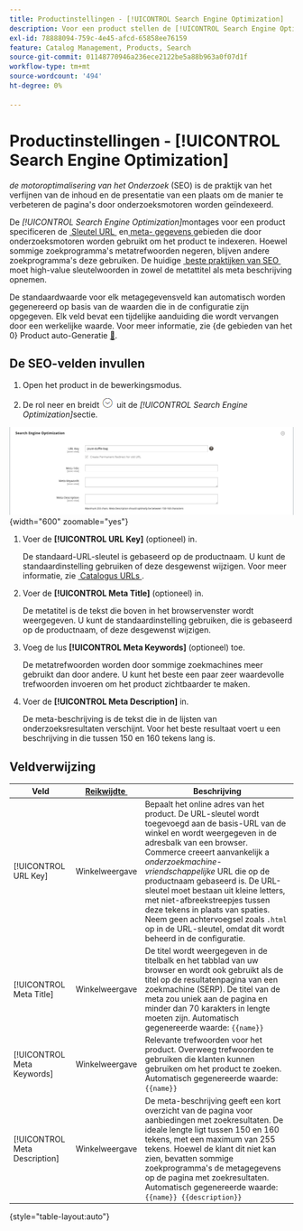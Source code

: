```yaml
---
title: Productinstellingen - [!UICONTROL Search Engine Optimization]
description: Voor een product stellen de [!UICONTROL Search Engine Optimization] -instellingen de URL-sleutel en metagegevens in die door zoekprogramma's worden gebruikt om het product te indexeren.
exl-id: 78888094-759c-4e45-afcd-65858ee76159
feature: Catalog Management, Products, Search
source-git-commit: 01148770946a236ece2122be5a88b963a0f07d1f
workflow-type: tm+mt
source-wordcount: '494'
ht-degree: 0%

---
```


# Productinstellingen - [!UICONTROL Search Engine Optimization]

_de motoroptimalisering van het Onderzoek_ (SEO) is de praktijk van het verfijnen van de inhoud en de presentatie van een plaats om de manier te verbeteren de pagina&#39;s door onderzoeksmotoren worden geïndexeerd.

De _[!UICONTROL Search Engine Optimization]_&#x200B;montages voor een product specificeren de [&#x200B; Sleutel URL &#x200B;](catalog-urls.md) en [&#x200B; meta- gegevens &#x200B;](../merchandising-promotions/meta-data.md) gebieden die door onderzoeksmotoren worden gebruikt om het product te indexeren. Hoewel sommige zoekprogramma&#39;s metatrefwoorden negeren, blijven andere zoekprogramma&#39;s deze gebruiken. De huidige [&#x200B; beste praktijken van SEO &#x200B;](../merchandising-promotions/seo-overview.md) moet high-value sleutelwoorden in zowel de metattitel als meta beschrijving opnemen.

De standaardwaarde voor elk metagegevensveld kan automatisch worden gegenereerd op basis van de waarden die in de configuratie zijn opgegeven. Elk veld bevat een tijdelijke aanduiding die wordt vervangen door een werkelijke waarde. Voor meer informatie, zie {de gebieden van het 0} Product auto-Generatie [&#128279;](../configuration-reference/catalog/catalog.md#uicontrol-product-fields-auto-generation).

## De SEO-velden invullen

1. Open het product in de bewerkingsmodus.

1. De rol neer en breidt ![&#x200B; selecteur van de Uitbreiding &#x200B;](../assets/icon-display-expand.png) uit de _[!UICONTROL Search Engine Optimization]_&#x200B;sectie.

![&#x200B; Optimalisering van de Motor van het Onderzoek &#x200B;](./assets/product-search-engine-optimization.png){width="600" zoomable="yes"}


1. Voer de **[!UICONTROL URL Key]** (optioneel) in.

   De standaard-URL-sleutel is gebaseerd op de productnaam. U kunt de standaardinstelling gebruiken of deze desgewenst wijzigen. Voor meer informatie, zie [&#x200B; Catalogus URLs &#x200B;](catalog-urls.md).

1. Voer de **[!UICONTROL Meta Title]** (optioneel) in.

   De metatitel is de tekst die boven in het browservenster wordt weergegeven. U kunt de standaardinstelling gebruiken, die is gebaseerd op de productnaam, of deze desgewenst wijzigen.

1. Voeg de lus **[!UICONTROL Meta Keywords]** (optioneel) toe.

   De metatrefwoorden worden door sommige zoekmachines meer gebruikt dan door andere. U kunt het beste een paar zeer waardevolle trefwoorden invoeren om het product zichtbaarder te maken.

1. Voer de **[!UICONTROL Meta Description]** in.

   De meta-beschrijving is de tekst die in de lijsten van onderzoeksresultaten verschijnt. Voor het beste resultaat voert u een beschrijving in die tussen 150 en 160 tekens lang is.

## Veldverwijzing

| Veld | [&#x200B; Reikwijdte &#x200B;](../getting-started/websites-stores-views.md#scope-settings) | Beschrijving |
|--- |--- |------------------|
| [!UICONTROL URL Key] | Winkelweergave | Bepaalt het online adres van het product. De URL-sleutel wordt toegevoegd aan de basis-URL van de winkel en wordt weergegeven in de adresbalk van een browser. Commerce creeert aanvankelijk a _onderzoekmachine-vriendschappelijke_ URL die op de productnaam gebaseerd is. De URL-sleutel moet bestaan uit kleine letters, met niet-afbreekstreepjes tussen deze tekens in plaats van spaties. Neem geen achtervoegsel zoals `.html` op in de URL-sleutel, omdat dit wordt beheerd in de configuratie. |
| [!UICONTROL Meta Title] | Winkelweergave | De titel wordt weergegeven in de titelbalk en het tabblad van uw browser en wordt ook gebruikt als de titel op de resultatenpagina van een zoekmachine (SERP). De titel van de meta zou uniek aan de pagina en minder dan 70 karakters in lengte moeten zijn. Automatisch gegenereerde waarde: `{{name}}` |
| [!UICONTROL Meta Keywords] | Winkelweergave | Relevante trefwoorden voor het product. Overweeg trefwoorden te gebruiken die klanten kunnen gebruiken om het product te zoeken. Automatisch gegenereerde waarde: `{{name}}` |
| [!UICONTROL Meta Description] | Winkelweergave | De meta-beschrijving geeft een kort overzicht van de pagina voor aanbiedingen met zoekresultaten. De ideale lengte ligt tussen 150 en 160 tekens, met een maximum van 255 tekens. Hoewel de klant dit niet kan zien, bevatten sommige zoekprogramma&#39;s de metagegevens op de pagina met zoekresultaten. Automatisch gegenereerde waarde: `{{name}} {{description}}` |

{style="table-layout:auto"}
